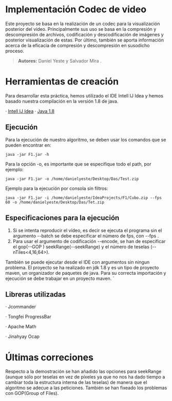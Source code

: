 ﻿# Implementación Codec de video
 Este proyecto se basa en la realización de un codec para la visualización posterior del vídeo. Principalmente sus uso se basa en la compresión y descompresión de archivos, codificación y descodificación de imágenes y posterior visualización de estas. Por último, también se aporta información acerca de la eficacia de compresión y descompresión en susodicho proceso.


> **Autores:** Daniel Yeste y Salvador Mira .

# Herramientas de creación

Para desarrollar esta práctica, hemos utilizado el IDE Intell IJ Idea y hemos basado nuestra compilación en la versión 1.8 de java.

· [Intell IJ Idea](https://www.jetbrains.com/idea)
· [Java 1.8](https://www.oracle.com/java/technologies/javase/jdk1.8-archive-downloads.html)




## Ejecución

Para la ejecución de nuestro algoritmo, se deben usar los comandos
que se pueden encontrar en: 

`
java -jar F1.jar -h 
`

Para la opción -o, es importante que se especifique todo el path, por ejemplo:

`
java -jar F1.jar -o /home/danielyeste/Desktop/Das/Test.zip
`

Ejemplo para la ejecución por consola sin filtros:

`
java -jar F1.jar -i /home/danielyeste/IdeaProjects/F1/Cubo.zip --fps 60 -o /home/danielyeste/Desktop/Das/Tet.zip
`

## Especificaciones para la ejecución

1. Si se intenta reproducir el vídeo, es decir se ejecuta el programa sin el argumento --batch se debe especificar el número de fps, con --fps <value>.
2. Para usar el argumento de codificación --encode, se han de especificar el gop(--GOP <value>) seekRange(--seekRange<value>) y el número de teselas 
 (--nTiles<4,16,64>).

También se puede ejecutar desde el IDE con
argumentos sin ningun problema. El proyecto se ha realizado en 
jdk 1.8 y es un tipo de proyecto maven, un organizador de 
paquetes de java. Para su correcta importación y ejecución
se debe trabajar en un proyecto maven.
`
## Libreras utilizadas

· Jcommander

· Tongfei ProgressBar

· Apache Math

· Jinahyay Ocap

# Últimas correciones
Respecto a la demostración se han añadido las opciones para seekRange (aunque sólo por teselas en vez de píxeles ya que no nos ha dado tiempo a cambiar toda la estructura interna de las teselas) de manera que el algoritmo se adecue a las peticiones. También se han fixeado los problemas con GOP(Group of Files).
